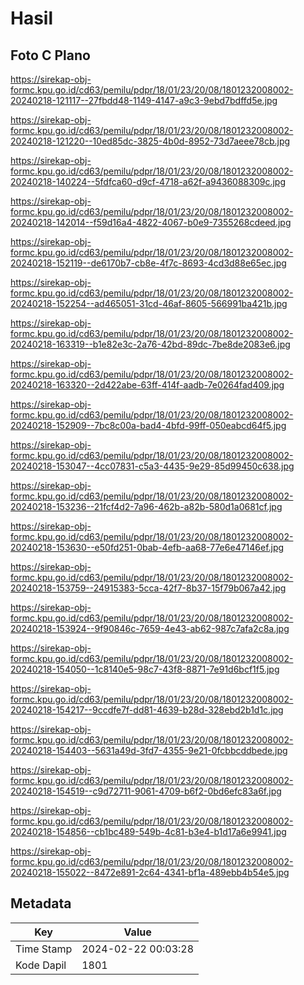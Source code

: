 # Hasil

## Foto C Plano

https://sirekap-obj-formc.kpu.go.id/cd63/pemilu/pdpr/18/01/23/20/08/1801232008002-20240218-121117--27fbdd48-1149-4147-a9c3-9ebd7bdffd5e.jpg

https://sirekap-obj-formc.kpu.go.id/cd63/pemilu/pdpr/18/01/23/20/08/1801232008002-20240218-121220--10ed85dc-3825-4b0d-8952-73d7aeee78cb.jpg

https://sirekap-obj-formc.kpu.go.id/cd63/pemilu/pdpr/18/01/23/20/08/1801232008002-20240218-140224--5fdfca60-d9cf-4718-a62f-a9436088309c.jpg

https://sirekap-obj-formc.kpu.go.id/cd63/pemilu/pdpr/18/01/23/20/08/1801232008002-20240218-142014--f59d16a4-4822-4067-b0e9-7355268cdeed.jpg

https://sirekap-obj-formc.kpu.go.id/cd63/pemilu/pdpr/18/01/23/20/08/1801232008002-20240218-152119--de6170b7-cb8e-4f7c-8693-4cd3d88e65ec.jpg

https://sirekap-obj-formc.kpu.go.id/cd63/pemilu/pdpr/18/01/23/20/08/1801232008002-20240218-152254--ad465051-31cd-46af-8605-566991ba421b.jpg

https://sirekap-obj-formc.kpu.go.id/cd63/pemilu/pdpr/18/01/23/20/08/1801232008002-20240218-163319--b1e82e3c-2a76-42bd-89dc-7be8de2083e6.jpg

https://sirekap-obj-formc.kpu.go.id/cd63/pemilu/pdpr/18/01/23/20/08/1801232008002-20240218-163320--2d422abe-63ff-414f-aadb-7e0264fad409.jpg

https://sirekap-obj-formc.kpu.go.id/cd63/pemilu/pdpr/18/01/23/20/08/1801232008002-20240218-152909--7bc8c00a-bad4-4bfd-99ff-050eabcd64f5.jpg

https://sirekap-obj-formc.kpu.go.id/cd63/pemilu/pdpr/18/01/23/20/08/1801232008002-20240218-153047--4cc07831-c5a3-4435-9e29-85d99450c638.jpg

https://sirekap-obj-formc.kpu.go.id/cd63/pemilu/pdpr/18/01/23/20/08/1801232008002-20240218-153236--21fcf4d2-7a96-462b-a82b-580d1a0681cf.jpg

https://sirekap-obj-formc.kpu.go.id/cd63/pemilu/pdpr/18/01/23/20/08/1801232008002-20240218-153630--e50fd251-0bab-4efb-aa68-77e6e47146ef.jpg

https://sirekap-obj-formc.kpu.go.id/cd63/pemilu/pdpr/18/01/23/20/08/1801232008002-20240218-153759--24915383-5cca-42f7-8b37-15f79b067a42.jpg

https://sirekap-obj-formc.kpu.go.id/cd63/pemilu/pdpr/18/01/23/20/08/1801232008002-20240218-153924--9f90846c-7659-4e43-ab62-987c7afa2c8a.jpg

https://sirekap-obj-formc.kpu.go.id/cd63/pemilu/pdpr/18/01/23/20/08/1801232008002-20240218-154050--1c8140e5-98c7-43f8-8871-7e91d6bcf1f5.jpg

https://sirekap-obj-formc.kpu.go.id/cd63/pemilu/pdpr/18/01/23/20/08/1801232008002-20240218-154217--9ccdfe7f-dd81-4639-b28d-328ebd2b1d1c.jpg

https://sirekap-obj-formc.kpu.go.id/cd63/pemilu/pdpr/18/01/23/20/08/1801232008002-20240218-154403--5631a49d-3fd7-4355-9e21-0fcbbcddbede.jpg

https://sirekap-obj-formc.kpu.go.id/cd63/pemilu/pdpr/18/01/23/20/08/1801232008002-20240218-154519--c9d72711-9061-4709-b6f2-0bd6efc83a6f.jpg

https://sirekap-obj-formc.kpu.go.id/cd63/pemilu/pdpr/18/01/23/20/08/1801232008002-20240218-154856--cb1bc489-549b-4c81-b3e4-b1d17a6e9941.jpg

https://sirekap-obj-formc.kpu.go.id/cd63/pemilu/pdpr/18/01/23/20/08/1801232008002-20240218-155022--8472e891-2c64-4341-bf1a-489ebb4b54e5.jpg


## Metadata

| Key        | Value               |
| ---------- | ------------------- |
| Time Stamp | 2024-02-22 00:03:28 |
| Kode Dapil | 1801                |



